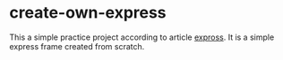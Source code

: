# create-own-express
This a simple practice project according to article [expross](https://segmentfault.com/a/1190000011090124#articleHeader7). It is a simple express frame created from scratch.
